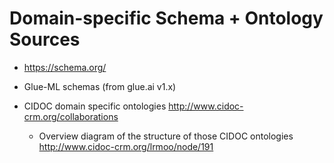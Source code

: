 
# Domain-specific Schema + Ontology Sources

+ https://schema.org/

+ Glue-ML schemas (from glue.ai v1.x)

+ CIDOC domain specific ontologies  http://www.cidoc-crm.org/collaborations
    + Overview diagram of the structure of those CIDOC ontologies http://www.cidoc-crm.org/lrmoo/node/191